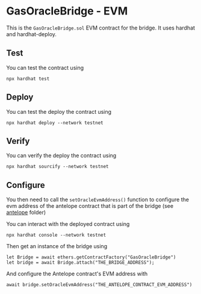 # GasOracleBridge - EVM

This is the `GasOracleBridge.sol` EVM contract for the bridge. It uses hardhat and hardhat-deploy.

## Test

You can test the contract using

`npx hardhat test`

## Deploy

You can test the deploy the contract using

`npx hardhat deploy --network testnet`

## Verify

You can verify the deploy the contract using

`npx hardhat sourcify --network testnet`

## Configure

You then need to call the `setOracleEvmAddress()` function to configure the evm address of the antelope contract that is part of the bridge (see [antelope](https://github.com/telosnetwork/gas-oracle-bridge/tree/master/antelope) folder)

You can interact with the deployed contract using

`npx hardhat console --network testnet`

Then get an instance of the bridge using

```
let Bridge = await ethers.getContractFactory("GasOracleBridge")
let bridge = await Bridge.attach("THE_BRIDGE_ADDRESS");
```

And configure the Antelope contract's EVM address with

`await bridge.setOracleEvmAddress("THE_ANTELOPE_CONTRACT_EVM_ADDRESS")`
